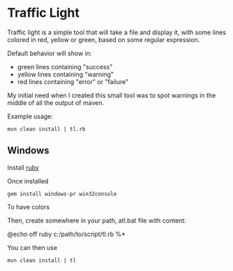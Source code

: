 Traffic Light
=============

Traffic light is a simple tool that will take a file and display it, with some lines colored in red, yellow or green,
based on some regular expression.

Default behavior will show in:
 * green lines containing "success"
 * yellow lines containing "warning"
 * red lines containing "error" or "failure"

My initial need when I created this small tool was to spot warnings in the middle of all the output of maven.

Example usage:

    mvn clean install | tl.rb
    
Windows
-------

Install [ruby](http://rubyinstaller.org/)

Once installed

    gem install windows-pr win32console
    
To have colors

Then, create somewhere in your path, atl.bat file with content:

@echo off
ruby c:/path/to/script/tl.rb %*

You can then use

    mvn clean install | tl
    